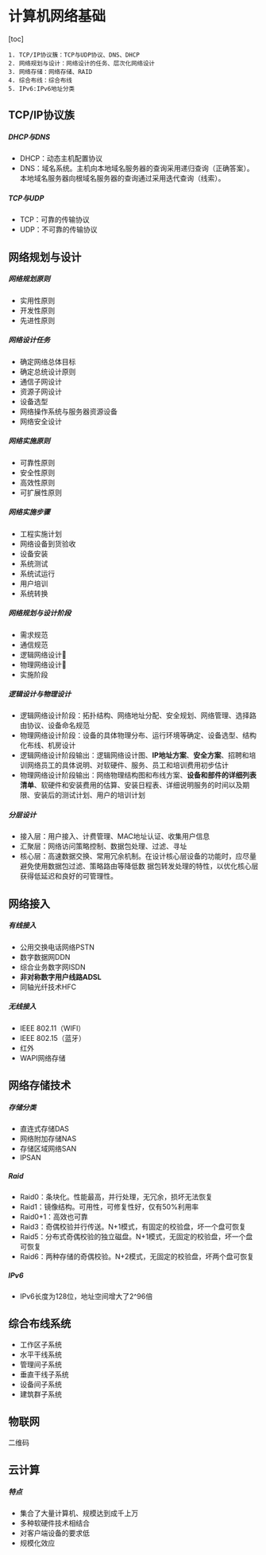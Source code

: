 # 计算机网络基础

[toc]

```
1. TCP/IP协议簇：TCP与UDP协议、DNS、DHCP
2. 网络规划与设计：网络设计的任务、层次化网络设计
3. 网络存储：网络存储、RAID
4. 综合布线：综合布线
5. IPv6:IPv6地址分类
```

## TCP/IP协议族

##### DHCP与DNS

- DHCP：动态主机配置协议
- DNS：域名系统。主机向本地域名服务器的查询采用递归查询（正确答案）。本地域名服务器向根域名服务器的查询通过采用迭代查询（线索）。

##### TCP与UDP

- TCP：可靠的传输协议
- UDP：不可靠的传输协议



## 网络规划与设计

##### 网络规划原则

- 实用性原则
- 开发性原则
- 先进性原则

##### 网络设计任务

- 确定网络总体目标
- 确定总统设计原则
- 通信子网设计
- 资源子网设计
- 设备选型
- 网络操作系统与服务器资源设备
- 网络安全设计

##### 网络实施原则

- 可靠性原则
- 安全性原则
- 高效性原则
- 可扩展性原则

##### 网络实施步骤

- 工程实施计划
- 网络设备到货验收
- 设备安装
- 系统测试
- 系统试运行
- 用户培训
- 系统转换

##### 网络规划与设计阶段

- 需求规范
- 通信规范
- 逻辑网络设计🌟
- 物理网络设计🌟
- 实施阶段

##### 逻辑设计与物理设计

- 逻辑网络设计阶段：拓扑结构、网络地址分配、安全规划、网络管理、选择路由协议、设备命名规范
- 物理网络设计阶段：设备的具体物理分布、运行环境等确定、设备选型、结构化布线、机房设计
- 逻辑网络设计阶段输出：逻辑网络设计图、**IP地址方案**、**安全方案**、招聘和培训网络员工的具体说明、对软硬件、服务、员工和培训费用初步估计
- 物理网络设计阶段输出：网络物理结构图和布线方案、**设备和部件的详细列表清单**、软硬件和安装费用的估算、安装日程表、详细说明服务的时间以及期限、安装后的测试计划、用户的培训计划

##### 分层设计

- 接入层：用户接入、计费管理、MAC地址认证、收集用户信息
- 汇聚层：网络访问策略控制、数据包处理、过滤、寻址
- 核心层：高速数据交换、常用冗余机制。在设计核心层设备的功能时，应尽量避免使用数据包过滤、策略路由等降低数
  据包转发处理的特性，以优化核心层获得低延迟和良好的可管理性。



## 网络接入

##### 有线接入

- 公用交换电话网络PSTN
- 数字数据网DDN
- 综合业务数字网ISDN
- **非对称数字用户线路ADSL**
- 同轴光纤技术HFC

##### 无线接入

- IEEE 802.11（WIFI）
- IEEE 802.15（蓝牙）
- 红外
- WAPI网络存储



## 网络存储技术

##### 存储分类

- 直连式存储DAS
- 网络附加存储NAS
- 存储区域网络SAN
- IPSAN

##### Raid

- Raid0：条块化。性能最高，并行处理，无冗余，损坏无法恢复
- Raid1：镜像结构。可用性，可修复性好，仅有50%利用率
- Raid0+1：高效也可靠
- Raid3：奇偶校验并行传送。N+1模式，有固定的校验盘，坏一个盘可恢复
- Raid5：分布式奇偶校验的独立磁盘。N+1模式，无固定的校验盘，坏一个盘可恢复
- Raid6：两种存储的奇偶校验。N+2模式，无固定的校验盘，坏两个盘可恢复

##### IPv6

- IPv6长度为128位，地址空间增大了2^96倍



## 综合布线系统

- 工作区子系统
- 水平干线系统
- 管理间子系统
- 垂直干线子系统
- 设备间子系统
- 建筑群子系统



## 物联网

二维码



## 云计算

##### 特点

- 集合了大量计算机、规模达到成千上万
- 多种软硬件技术相结合
- 对客户端设备的要求低
- 规模化效应

